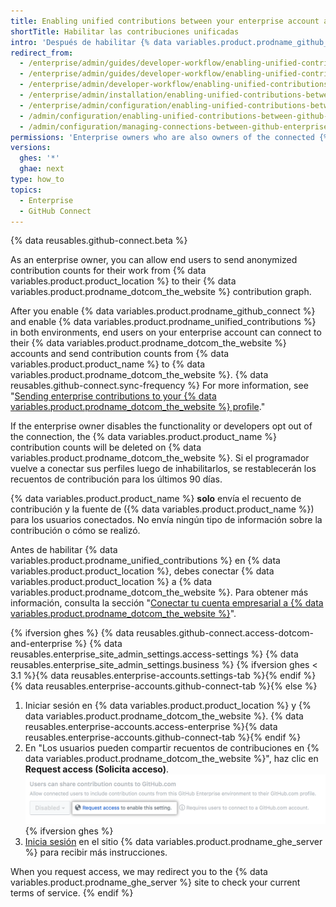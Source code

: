 ```yaml
---
title: Enabling unified contributions between your enterprise account and GitHub.com
shortTitle: Habilitar las contribuciones unificadas
intro: 'Después de habilitar {% data variables.product.prodname_github_connect %}, puedes permitir {% data variables.product.prodname_ghe_cloud %} que los miembros destaquen su trabajo en {% data variables.product.product_name %} al enviar los recuentos de contribuciones a sus {% data variables.product.prodname_dotcom_the_website %} perfiles.'
redirect_from:
  - /enterprise/admin/guides/developer-workflow/enabling-unified-contributions-between-github-enterprise-and-github-com/
  - /enterprise/admin/guides/developer-workflow/enabling-unified-contributions-between-github-enterprise-server-and-github-com/
  - /enterprise/admin/developer-workflow/enabling-unified-contributions-between-github-enterprise-server-and-githubcom/
  - /enterprise/admin/installation/enabling-unified-contributions-between-github-enterprise-server-and-githubcom
  - /enterprise/admin/configuration/enabling-unified-contributions-between-github-enterprise-server-and-githubcom
  - /admin/configuration/enabling-unified-contributions-between-github-enterprise-server-and-githubcom
  - /admin/configuration/managing-connections-between-github-enterprise-server-and-github-enterprise-cloud/enabling-unified-contributions-between-github-enterprise-server-and-githubcom
permissions: 'Enterprise owners who are also owners of the connected {% data variables.product.prodname_ghe_cloud %} organization or enterprise account can enable unified contributions between {% data variables.product.product_location %} and {% data variables.product.prodname_dotcom_the_website %}.'
versions:
  ghes: '*'
  ghae: next
type: how_to
topics:
  - Enterprise
  - GitHub Connect
---
```


{% data reusables.github-connect.beta %}

As an enterprise owner, you can allow end users to send anonymized contribution counts for their work from {% data variables.product.product_location %} to their {% data variables.product.prodname_dotcom_the_website %} contribution graph.

After you enable {% data variables.product.prodname_github_connect %} and enable {% data variables.product.prodname_unified_contributions %} in both environments, end users on your enterprise account can connect to their {% data variables.product.prodname_dotcom_the_website %} accounts and send contribution counts from {% data variables.product.product_name %} to {% data variables.product.prodname_dotcom_the_website %}. {% data reusables.github-connect.sync-frequency %} For more information, see "[Sending enterprise contributions to your {% data variables.product.prodname_dotcom_the_website %} profile](/account-and-profile/setting-up-and-managing-your-github-profile/managing-contribution-graphs-on-your-profile/sending-enterprise-contributions-to-your-githubcom-profile)."

If the enterprise owner disables the functionality or developers opt out of the connection, the {% data variables.product.product_name %} contribution counts will be deleted on {% data variables.product.prodname_dotcom_the_website %}. Si el programador vuelve a conectar sus perfiles luego de inhabilitarlos, se restablecerán los recuentos de contribución para los últimos 90 días.

{% data variables.product.product_name %} **solo** envía el recuento de contribución y la fuente de ({% data variables.product.product_name %}) para los usuarios conectados. No envía ningún tipo de información sobre la contribución o cómo se realizó.

Antes de habilitar {% data variables.product.prodname_unified_contributions %} en {% data variables.product.product_location %}, debes conectar {% data variables.product.product_location %} a {% data variables.product.prodname_dotcom_the_website %}. Para obtener más información, consulta la sección "[Conectar tu cuenta empresarial a {% data variables.product.prodname_dotcom_the_website %}](/admin/configuration/managing-connections-between-your-enterprise-accounts/connecting-your-enterprise-account-to-github-enterprise-cloud)".

{% ifversion ghes %}
{% data reusables.github-connect.access-dotcom-and-enterprise %}
{% data reusables.enterprise_site_admin_settings.access-settings %}
{% data reusables.enterprise_site_admin_settings.business %}
{% ifversion ghes < 3.1 %}{% data reusables.enterprise-accounts.settings-tab %}{% endif %}{% data reusables.enterprise-accounts.github-connect-tab %}{% else %}
1. Iniciar sesión en {% data variables.product.product_location %} y {% data variables.product.prodname_dotcom_the_website %}.
{% data reusables.enterprise-accounts.access-enterprise %}{% data reusables.enterprise-accounts.github-connect-tab %}{% endif %}
1. En "Los usuarios pueden compartir recuentos de contribuciones en {% data variables.product.prodname_dotcom_the_website %}", haz clic en **Request access (Solicita acceso)**. ![Request access to unified contributions option](/assets/images/enterprise/site-admin-settings/dotcom-ghe-connection-request-access.png){% ifversion ghes %}
2. [Inicia sesión](https://enterprise.github.com/login) en el sitio {% data variables.product.prodname_ghe_server %} para recibir más instrucciones.

When you request access, we may redirect you to the {% data variables.product.prodname_ghe_server %} site to check your current terms of service.
{% endif %}
